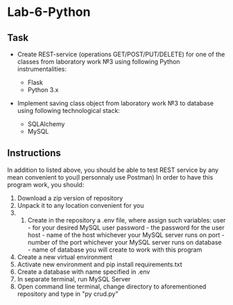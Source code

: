 # Lab-6-Python
 
## Task 
* Create REST-service (operations GET/POST/PUT/DELETE) for one of the classes from laboratory work №3 using following Python instrumentalities:
  * Flask
  * Python 3.x

* Implement saving class object from laboratory work №3 to database 
using following technological stack:
  * SQLAlchemy
  * MySQL

## Instructions
 In addition to listed above, you should be able to test REST service by any mean convenient to you(I personnaly use Postman)
 In order to have this program work, you should:
1. Download a zip version of repository 
2. Unpack it to any location convenient for you
2. 1) Create in the repository a .env file, where assign such variables:
         user - for your desired MySQL user
         password - the password for the user
         host - name of the host whichever your MySQL server runs on
         port - number of the port whichever your MySQL server runs on
         database - name of database you will create to work with this program
3. Create a new virtual environment 
4. Activate new environment and pip install requirements.txt
5. Create a database with name specified in .env 
6. In separate terminal, run MySQL Server
7. Open command line terminal, change directory to aforementioned repository and type in "py crud.py"
    